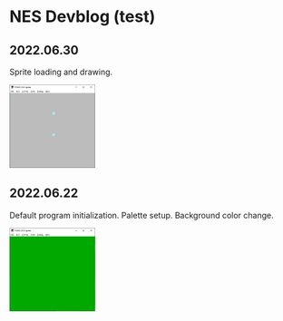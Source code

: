 # NES Devblog (test)


## 2022.06.30

Sprite loading and drawing.

<img src="img/photo_2022-06-30_18-03-00.jpg" width=30%/>

## 2022.06.22

Default program initialization. Palette setup. Background color change.

<img src="img/photo_2022-06-22_00-26-33.jpg" width=30%/>

